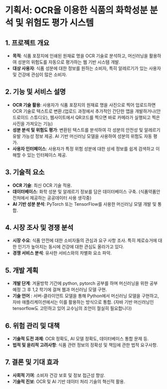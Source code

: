 # 기획서: OCR을 이용한 식품의 화학성분 분석 및 위험도 평가 시스템

## 1. 프로젝트 개요
- **목적**: 식품 포장지에 인쇄된 원재료 명을 OCR 기술로 분석하고, 머신러닝을 활용하여 성분의 위험도를 자동으로 평가하는 웹 기반 시스템 개발.
- **대상 사용자**: 식품 성분에 대한 정보를 원하는 소비자, 특히 알레르기가 있는 사용자 및 건강에 관심이 많은 소비자.

## 2. 기능 및 서비스 설명
- **OCR 기술 활용**: 사용자가 식품 포장지의 원재료 명을 사진으로 찍어 업로드하면 OCR 기술로 텍스트로 변환.(업로드 과정에서 추가적인 간단한 앱을 개발하거나(안드로이드 스튜디오), 웹사이트에서 QR코드를 찍으면 바로 카메라가 실행되고 찍은 사진을 가져오는 기능)
- **성분 분석 및 위험도 평가**: 변환된 텍스트를 분석하여 각 성분의 안전성 및 알레르기 유발 가능성 정보 제공. AI 기반 머신러닝 모델을 사용하여 성분의 위험도 자동 평가.
- **사용자 인터페이스**: 사용자가 특정 위험 성분에 대한 상세 정보를 쉽게 검색하고 이해할 수 있는 인터페이스 제공.

## 3. 기술적 요소
- **OCR 기술**: 최신 OCR 기술 적용.
- **데이터베이스**: 화학 성분 및 알레르기 정보를 담은 데이터베이스 구축. (식품약품안전처에서 제공하는 공공데이터 사용 생각중)
- **AI 기반 성분 분석**: PyTorch 또는 TensorFlow를 사용한 머신러닝 모델 개발 및 통합.

## 4. 시장 조사 및 경쟁 분석
- **시장 수요**: 식품 안전에 대한 소비자들의 관심과 요구 사항 조사. 특히 제로슈거에 대한 인기가 높아지는 동시에 건강에 대한 관심도 올라가고 있다.
- **경쟁 서비스 분석**: 유사한 서비스와의 차별화 요소 파악.

## 5. 개발 계획
- **개발 단계**: 겨울방학 기간에 python, pytorch 공부를 하며 머신러닝을 위한 공부 예정 그 후 1,2 학기에 걸쳐 웹과 머신러닝 모델 구현.
- **기술 언어** : 서버-클라이언트 모델을 통해 Python에서 머신러닝 모델을 구현하고, 자바 애플리케이션에서는 이를 활용하는 방식으로 통합. (자바 기반 머신러닝인 tensorflow도 고민하고 있어 교수님의 조언이 절실히 필요합니다)

## 6. 위험 관리 및 대책
- **기술적 도전 과제**: OCR 정확도, AI 모델 정확도, 데이터베이스 통합 문제 등.
- **법적 및 윤리적 고려사항**: 식품 관련 정보의 정확성 및 책임에 관한 법적 요구사항.

## 7. 결론 및 기대 효과
- **사회적 기여**: 소비자 건강 보호 및 정보 접근성 향상.
- **기술적 진보**: OCR 및 AI 기반 데이터 처리 기술의 혁신적 활용.
